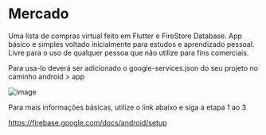 # Mercado

Uma lista de compras virtual feito em Flutter e FireStore Database. App básico e simples voltado inicialmente para estudos e aprendizado pessoal. Livre para o uso de qualquer pessoa que não utilize para fins comerciais.


Para usa-lo deverá ser adicionado o google-services.json do seu projeto no caminho android > app

![image](https://user-images.githubusercontent.com/37540504/114318108-e2e66080-9ae1-11eb-8195-9878c8d88e98.png)


Para mais informações básicas, utilize o link abaixo e siga a etapa 1 ao 3

https://firebase.google.com/docs/android/setup
